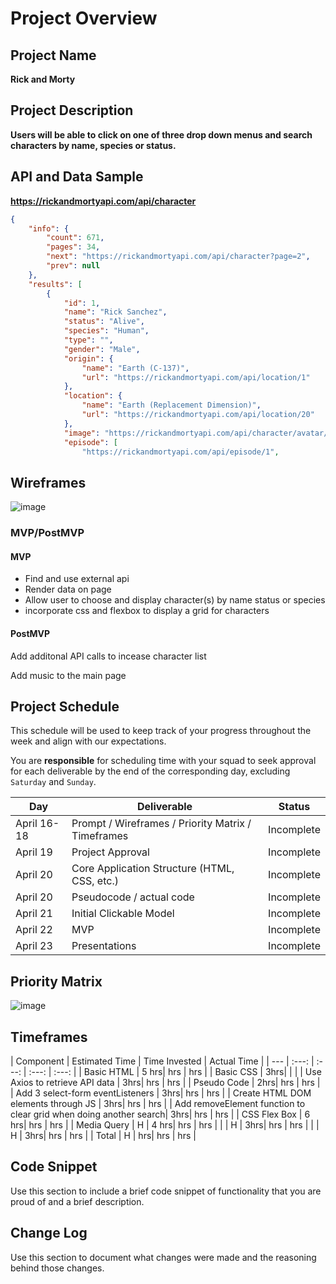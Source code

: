 # Project Overview

## Project Name

**Rick and Morty**



## Project Description

**Users will be able to click on one of three drop down menus and search characters by name, species or status.**



## API and Data Sample

**https://rickandmortyapi.com/api/character**

```json
{
    "info": {
        "count": 671,
        "pages": 34,
        "next": "https://rickandmortyapi.com/api/character?page=2",
        "prev": null
    },
    "results": [
        {
            "id": 1,
            "name": "Rick Sanchez",
            "status": "Alive",
            "species": "Human",
            "type": "",
            "gender": "Male",
            "origin": {
                "name": "Earth (C-137)",
                "url": "https://rickandmortyapi.com/api/location/1"
            },
            "location": {
                "name": "Earth (Replacement Dimension)",
                "url": "https://rickandmortyapi.com/api/location/20"
            },
            "image": "https://rickandmortyapi.com/api/character/avatar/1.jpeg",
            "episode": [
                "https://rickandmortyapi.com/api/episode/1",
```


## Wireframes


![image](https://user-images.githubusercontent.com/82776561/115169038-edc56600-a08a-11eb-96e4-b7816e242b4c.png)




### MVP/PostMVP

  

#### MVP 

- Find and use external api 
- Render data on page 
- Allow user to choose and display character(s) by name status or species
- incorporate css and flexbox to display a grid for characters

#### PostMVP  

Add additonal API calls to incease character list

Add music to the main page

## Project Schedule

This schedule will be used to keep track of your progress throughout the week and align with our expectations.  

You are **responsible** for scheduling time with your squad to seek approval for each deliverable by the end of the corresponding day, excluding `Saturday` and `Sunday`.

|  Day | Deliverable | Status
|---|---| ---|
|April 16-18| Prompt / Wireframes / Priority Matrix / Timeframes | Incomplete
|April 19| Project Approval | Incomplete
|April 20| Core Application Structure (HTML, CSS, etc.) | Incomplete
|April 20| Pseudocode / actual code | Incomplete
|April 21| Initial Clickable Model  | Incomplete
|April 22| MVP | Incomplete
|April 23| Presentations | Incomplete

## Priority Matrix


![image](https://user-images.githubusercontent.com/82776561/115167328-35e18a00-a085-11eb-83a7-d187938988be.png)

## Timeframes



| Component | Estimated Time | Time Invested | Actual Time |
| --- | :---: |  :---: | :---: | :---: |
| Basic HTML  | 5 hrs| hrs | hrs |
| Basic CSS   | 3hrs|  |  |
| Use Axios to retrieve API data | 3hrs| hrs | hrs |
| Pseudo Code  | 2hrs| hrs | hrs |
| Add 3 select-form eventListeners | 3hrs| hrs | hrs |
| Create HTML DOM elements through JS | 3hrs| hrs | hrs |
|  Add removeElement function to clear grid
when doing another search| 3hrs| hrs | hrs |
| CSS Flex Box | 6 hrs| hrs | hrs |
|  Media Query | H | 4 hrs| hrs | hrs |
|  | H | 3hrs| hrs | hrs |
|  | H | 3hrs| hrs | hrs |
| Total | H | hrs| hrs | hrs |

## Code Snippet

Use this section to include a brief code snippet of functionality that you are proud of and a brief description.  



## Change Log
 Use this section to document what changes were made and the reasoning behind those changes.  
